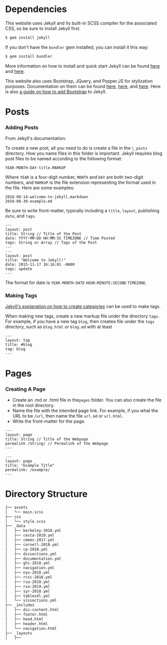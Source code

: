 # Dependencies

This website uses Jekyll and its built-in SCSS compiler for the associated CSS, so be sure to install Jekyll first.

```bash
$ gem install jekyll
```

If you don't have the `bundler` gem installed, you can install it this way:

```bash
$ gem install bundler
```

More information on how to install and quick start Jekyll can be found [here](https://jekyllrb.com/docs/installation/) and [here](https://jekyllrb.com/docs/quickstart/).

This website also uses Bootstrap, JQuery, and Popper.JS for stylization purposes. Documentation on them can be found [here](https://getbootstrap.com/docs/4.1/getting-started/introduction/), [here](https://api.jquery.com/), and [here](https://popper.js.org/popper-documentation.html). Here is also [a guide on how to add Bootstrap](https://simpleit.rocks/ruby/jekyll/tutorials/how-to-add-bootstrap-4-to-jekyll-the-right-way/) to Jekyll.

# Posts

### Adding Posts

From Jekyll's documentation:

To create a new post, all you need to do is create a file in the `\_posts` directory. How you name files in this folder is important. Jekyll requires blog post files to be named according to the following format:

```
YEAR-MONTH-DAY-title.MARKUP
```
Where `YEAR` is a four-digit number, `MONTH` and `DAY` are both two-digit numbers, and `MARKUP` is the file extension representing the format used in the file. Here are some examples:

```
2018-08-14-welcome-to-jekyll.markdown
2018-08-30-example.md
```

Be sure to write front-matter, typically including a `title`, `layout`, publishing `date`, and `tags`.

```
---
layout: post
title: String // Title of the Post
date: YYYY-MM-DD HH:MM:SS TIMEZONE // Time Posted
tags: String or Array // Tags of the Post
---
---
layout: post
title: "Welcome to Jekyll!"
date: 2015-11-17 16:16:01 -0600
tags: update
---
```

The format for date is `YEAR-MONTH-DATE` `HOUR:MINUTE:SECOND` `TIMEZONE`.

### Making Tags

[Jekyll's explanation on how to create categories](https://jekyllrb.com/docs/posts/#displaying-post-categories-or-tags) can be used to make tags.

When making new tags, create a new markup file under the directory `tags`. For example, if you have a new tag `blog`, then createa file under the `tags` directory, such as `blog.html` or `blog.md` with at least

```
---
layout: tag
title: #blog
tag: blog
---
```

# Pages

### Creating A Page

* Create an .md or .html file in the`pages` folder. You can also create the file in the root directory.
* Name the file with the intended page link. For example, if you what the URL to be `/url`, then name the file `url.md` or `url.html`.
* Write the front-matter for the page.

```
---
layout: page
title: String // Title of the Webpage
permalink /String/ // Permalink of the Webpage
---

---
layout: page
title: "Example Title"
permalink: /example/
---
```

# Directory Structure
```bash
├── assets
│   └── main.scss 
├── css
│   └── style.scss 
├── _data
│   ├── berkeley-2018.yml
│   ├── cesta-2018.yml
│   ├── cmems-2017.yml
│   ├── cornell-2018.yml
│   ├── cp-2018.yml
│   ├── dissections.yml
│   ├── documentation.yml
│   ├── ghi-2018.yml
│   ├── navigation.yml
│   ├── nyu-2018.yml
│   ├── rcsc-2018.yml
│   ├── rsa-2018.yml
│   ├── rsa-2019.yml
│   ├── syr-2018.yml
│   ├── tablesdl.yml
│   └── vissections.yml
├── _includes
│   ├── dis-content.html
│   ├── footer.html
│   ├── head.html
│   ├── header.html
│   └── navigation.html
├── _layouts
│   ├── 
```